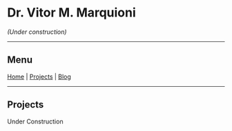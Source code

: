 # Dr. Vitor M. Marquioni

*(Under construction)*

---

## Menu
[Home](readme.md)  |  [Projects](projects.md)  |  [Blog](blog.md)

---

## Projects

Under Construction
